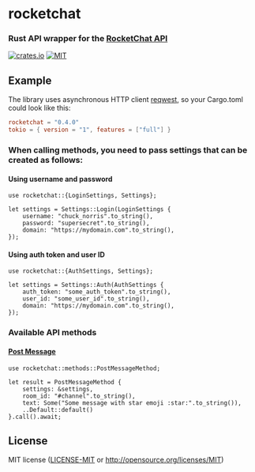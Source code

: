 # rocketchat

### Rust API wrapper for the [RocketChat API](https://docs.rocket.chat/development-docs)

[![crates.io](https://img.shields.io/crates/v/rocketchat.svg)](https://crates.io/crates/rocketchat)
[![MIT](https://img.shields.io/crates/l/rocketchat.svg)](./LICENSE)

## Example

The library uses asynchronous HTTP client [reqwest](https://crates.io/crates/reqwest), so your Cargo.toml could look like this:

```toml
rocketchat = "0.4.0"
tokio = { version = "1", features = ["full"] }
```

### When calling methods, you need to pass settings that can be created as follows:

#### Using username and password

```rust,no_run
use rocketchat::{LoginSettings, Settings};

let settings = Settings::Login(LoginSettings {
    username: "chuck_norris".to_string(),
    password: "supersecret".to_string(),
    domain: "https://mydomain.com".to_string(),
});
```

#### Using auth token and user ID

```rust,no_run
use rocketchat::{AuthSettings, Settings};

let settings = Settings::Auth(AuthSettings {
    auth_token: "some_auth_token".to_string(),
    user_id: "some_user_id".to_string(),
    domain: "https://mydomain.com".to_string(),
});
```

### Available API methods

#### [Post Message](https://developer.rocket.chat/reference/api/rest-api/endpoints/core-endpoints/chat-endpoints/postmessage)

```rust,no_run
use rocketchat::methods::PostMessageMethod;

let result = PostMessageMethod {
    settings: &settings,
    room_id: "#channel".to_string(),
    text: Some("Some message with star emoji :star:".to_string()),
    ..Default::default()
}.call().await;
```

## License

MIT license ([LICENSE-MIT](LICENSE-MIT) or http://opensource.org/licenses/MIT)

